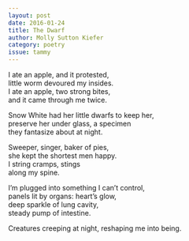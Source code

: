 ```yaml
---
layout: post 
date: 2016-01-24
title: The Dwarf
author: Molly Sutton Kiefer
category: poetry
issue: tammy
---
```

I ate an apple, and it protested,  
little worm devoured my insides.  
I ate an apple, two strong bites,  
and it came through me twice.

Snow White had her little dwarfs to keep her,  
preserve her under glass, a specimen  
they fantasize about at night.

Sweeper, singer, baker of pies,  
she kept the shortest men happy.  
I string cramps, stings  
along my spine.

I’m plugged into something I can’t control,  
panels lit by organs: heart’s glow,  
deep sparkle of lung cavity,  
steady pump of intestine.

Creatures creeping at night, reshaping me into being.